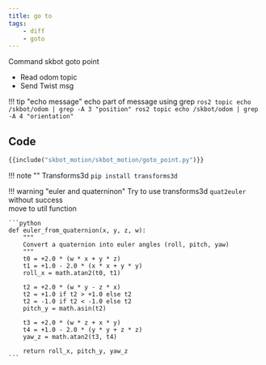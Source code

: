 ```yaml
---
title: go to 
tags:
    - diff
    - goto
---
```

Command skbot goto point  
- Read odom topic  
- Send Twist msg

!!! tip "echo message"
    echo part of message using grep
    ```
    ros2 topic echo /skbot/odom | grep -A 3 "position"
    ros2 topic echo /skbot/odom | grep -A 4 "orientation"
    ```
     
## Code
```python title="goto.py" linenums="1" hl_lines="63 128"
{{include("skbot_motion/skbot_motion/goto_point.py")}}
```

!!! note ""
    Transforms3d
    ```
    pip install transforms3d
    ```

!!! warning "euler and quaterninon"
    Try to use transforms3d `quat2euler` without success  
    move to util function

    ```python
    def euler_from_quaternion(x, y, z, w):
        """
        Convert a quaternion into euler angles (roll, pitch, yaw)
        """
        t0 = +2.0 * (w * x + y * z)
        t1 = +1.0 - 2.0 * (x * x + y * y)
        roll_x = math.atan2(t0, t1)
     
        t2 = +2.0 * (w * y - z * x)
        t2 = +1.0 if t2 > +1.0 else t2
        t2 = -1.0 if t2 < -1.0 else t2
        pitch_y = math.asin(t2)
     
        t3 = +2.0 * (w * z + x * y)
        t4 = +1.0 - 2.0 * (y * y + z * z)
        yaw_z = math.atan2(t3, t4)
     
        return roll_x, pitch_y, yaw_z
    ```
     
     